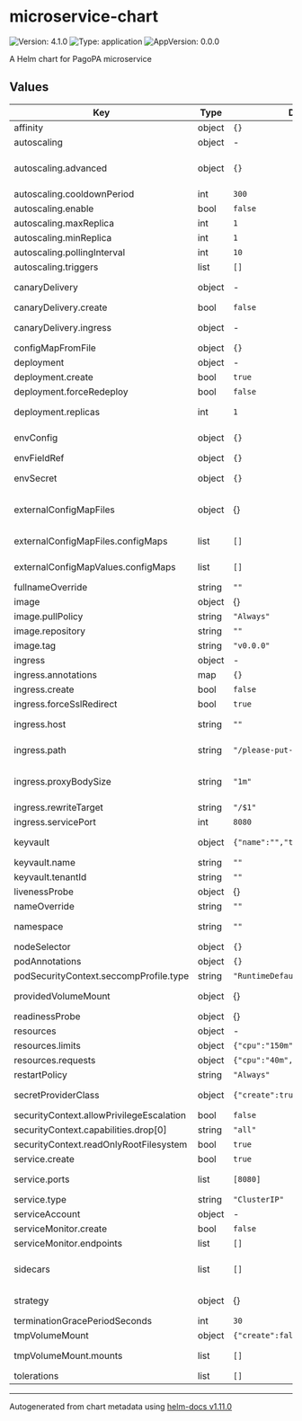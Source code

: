 # microservice-chart

![Version: 4.1.0](https://img.shields.io/badge/Version-4.1.0-informational?style=flat-square) ![Type: application](https://img.shields.io/badge/Type-application-informational?style=flat-square) ![AppVersion: 0.0.0](https://img.shields.io/badge/AppVersion-0.0.0-informational?style=flat-square)

A Helm chart for PagoPA microservice

## Values

| Key | Type | Default | Description |
|-----|------|---------|-------------|
| affinity | object | `{}` | Pod labels affinity |
| autoscaling | object | - | Autoscaling using KEDA |
| autoscaling.advanced | object | `{}` | Autoscaling advanced <https://keda.sh/docs/2.9/concepts/scaling-deployments/#advanced> |
| autoscaling.cooldownPeriod | int | `300` | Autoscaling cooldown period |
| autoscaling.enable | bool | `false` | Enable Autoscaling |
| autoscaling.maxReplica | int | `1` | Autoscaling maximum replicas |
| autoscaling.minReplica | int | `1` | Autoscaling minimum replicas |
| autoscaling.pollingInterval | int | `10` | Autoscaling event polling intervall |
| autoscaling.triggers | list | `[]` | Autoscaling triggers as per [Keda scalers](https://keda.sh/docs/2.6/scalers/) |
| canaryDelivery | object | - | This section allow to configure canary deployment |
| canaryDelivery.create | bool | `false` | Beta/Enable Canary/BlueGreen Deployment |
| canaryDelivery.ingress | object | - | This section allow to configure ingress inside canary deployment |
| configMapFromFile | object | `{}` | Configure files to mount as config maps |
| deployment | object | - | Configure deployment |
| deployment.create | bool | `true` | Create or not the deployment manifest |
| deployment.forceRedeploy | bool | `false` | Force redeploy container |
| deployment.replicas | int | `1` | Number of replicas (will be replaced by autoscaling if enabled) |
| envConfig | object | `{}` | Environment config to use for the canary container |
| envFieldRef | object | `{}` | Environment config from k8s metadata |
| envSecret | object | `{}` | Load secrets as environment variables from kv |
| externalConfigMapFiles | object | {} | Configure values from config maps external to chart. E.g already present into cluster, see documentation |
| externalConfigMapFiles.configMaps | list | `[]` | Config maps to mount as files: e.g. [{name: "configmap", key: "user.xml"}] |
| externalConfigMapValues.configMaps | list | `[]` | Config maps to mount as files: e.g. [{name: "configmap", key: "mykey"}] |
| fullnameOverride | string | `""` | Helm chart fullname override |
| image | object | {} | image: configuration for the container |
| image.pullPolicy | string | `"Always"` | Pull policy to use |
| image.repository | string | `""` | Docker reposity for the container |
| image.tag | string | `"v0.0.0"` | Container TAG |
| ingress | object | - | Ingress configuration |
| ingress.annotations | map | `{}` | custom annotations for ingress |
| ingress.create | bool | `false` | Create or not the ingress manifest |
| ingress.forceSslRedirect | bool | `true` | if force ssl redirect is enabled |
| ingress.host | string | `""` | Hostname for the ingress like <https://idpay.pagopa.it> |
| ingress.path | string | `"/please-put-a-path"` | Path where the application can response like: `/app(/|$)(.*)` |
| ingress.proxyBodySize | string | `"1m"` | the size allowed by nginx.ingress.kubernetes.io/proxy-body-size for client request body |
| ingress.rewriteTarget | string | `"/$1"` | the rewrite target for ingress |
| ingress.servicePort | int | `8080` | service port to reach |
| keyvault | object | `{"name":"","tenantId":""}` | Configure keyvault to use inside secret prover to load secret directly |
| keyvault.name | string | `""` | Key vault name |
| keyvault.tenantId | string | `""` | Tenant ID |
| livenessProbe | object | {} | LivenessProbe |
| nameOverride | string | `""` | Helm chart name override |
| namespace | string | `""` | Namespace in which deploy the microservice |
| nodeSelector | object | `{}` | K8s node selectors |
| podAnnotations | object | `{}` |  |
| podSecurityContext.seccompProfile.type | string | `"RuntimeDefault"` |  |
| providedVolumeMount | object | {} | Configure mounted volumes with secrets needed to mount them |
| readinessProbe | object | {} | ReadinessProbe |
| resources | object | - | POD resources section |
| resources.limits | object | `{"cpu":"150m","memory":"128Mi"}` | limits is mandatory |
| resources.requests | object | `{"cpu":"40m","memory":"96Mi"}` | request is mandatory |
| restartPolicy | string | `"Always"` | Restart policy |
| secretProviderClass | object | `{"create":true}` | Configure secret provider with secrets to mount as environment variables |
| securityContext.allowPrivilegeEscalation | bool | `false` |  |
| securityContext.capabilities.drop[0] | string | `"all"` |  |
| securityContext.readOnlyRootFilesystem | bool | `true` |  |
| service.create | bool | `true` | create the service manifest |
| service.ports | list | `[8080]` | Which ports use (! this port is used even inside the deployment) |
| service.type | string | `"ClusterIP"` | Which type of service to use |
| serviceAccount | object | - | Service account configuration |
| serviceMonitor.create | bool | `false` | Create or not the service monitor |
| serviceMonitor.endpoints | list | `[]` |  |
| sidecars | list | `[]` | Sidecars, each object has exactly the same schema as a Pod, except it does not have an apiVersion or kind |
| strategy | object | {} | strategy type for deployment: Recreate or RollingUpdate |
| terminationGracePeriodSeconds | int | `30` | Termination grace period in seconds |
| tmpVolumeMount | object | `{"create":false,"mounts":[]}` | Configure optional tmp volume to mount |
| tmpVolumeMount.mounts | list | `[]` | Mounts to add to the tmp volume: (e.g. [{name: "tmp", mountPath: "/tmp"}]]) |
| tolerations | list | `[]` | Pod taints toleration |

----------------------------------------------
Autogenerated from chart metadata using [helm-docs v1.11.0](https://github.com/norwoodj/helm-docs/releases/v1.11.0)
